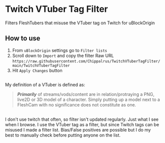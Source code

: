 # Twitch VTuber Tag Filter
Filters FleshTubers that misuse the VTuber tag on Twitch for uBlockOrigin


## How to use
1) From ```uBlockOrigin``` settings go to ```Filter lists```  
2)  Scroll down to ```Import``` and copy the filter Raw URL  
```https://raw.githubusercontent.com/Chippalrus/TwitchVTuberTagFilter/main/TwitchVTuberTagFilter```
3) Hit ```Apply Changes``` button


## 
My definition of a VTuber is defined as:
> ***Primarily*** of streams/vods/content are in relation/protraying a PNG, live2D or 3D model of a character.
> Simply putting up a model next to a FleshCam with no significance does not constitute as one.


##
I don't use twitch that often, so filter isn't updated regularly. Just what I see when I browse.
I use the VTuber tag as a filter, but since Twitch tags can be misused I made a filter list.
Bias/False positives are possible but I do my best to manually check before putting anyone on the list.
